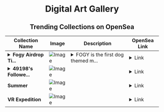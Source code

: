 <div align="center">

# Digital Art Gallery

## Trending Collections on OpenSea

| Collection Name                       | Image                                                                                     | Description                       | OpenSea Link                                                                                          |
|---------------------------------------|-------------------------------------------------------------------------------------------|-----------------------------------|--------------------------------------------------------------------------------------------------------|
| **<details><summary>Fogy Airdrop Ti...</summary>Fogy Airdrop Ticket</details>** | ![Image](https://i.seadn.io/s/raw/files/9d109298acd6df7cbdf8f1add07a6217.jpg?w=500&auto=format?w=200&auto=format) | <details><summary>FOGY is the first dog themed m...</summary>FOGY is the first dog themed memecoin on Solana. This Airdrop Tickets gurantee $FOGY allotment to its holders before launch.</details> | <details><summary>Link</summary>[Fogy Airdrop Ticket](https://opensea.io/collection/fogy-airdrop-ticket)</details> |
| **<details><summary>49198's Followe...</summary>49198's Follower</details>** | ![Image](https://i.seadn.io/s/raw/files/19f9f090920392cc3650cbdf4361755b.png?w=500&auto=format?w=200&auto=format) |  | <details><summary>Link</summary>[49198's Follower](https://opensea.io/collection/49198-s-follower)</details> |
| **Summer** | ![Image](https://i.seadn.io/s/raw/files/1e353cd85b6286a16d83fa18cccffb1e.jpg?w=500&auto=format?w=200&auto=format) |  | <details><summary>Link</summary>[Summer](https://opensea.io/collection/summer-1026)</details> |
| **VR Expedition** | ![Image](https://i.seadn.io/s/raw/files/768aa1efebe67b9ae004c932566b1074.jpg?w=500&auto=format?w=200&auto=format) |  | <details><summary>Link</summary>[VR Expedition](https://opensea.io/collection/vr-expedition-7)</details> |

</div>